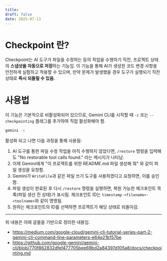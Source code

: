 ```yaml
---
title: 
draft: false
date: 2025-07-13
---
```

# Checkpoint 란?

Checkpoint는 AI 도구가 파일을 수정하는 등의 작업을 수행하기 직전, 프로젝트 상태의 **스냅샷을 자동으로 저장**하는 기능임. 이 기능을 통해 AI가 생성한 코드 변경 사항을 안전하게 실험하고 적용할 수 있으며, 만약 문제가 발생했을 경우 도구가 실행되기 직전 상태로 **즉시 되돌릴 수 있음.**

# 사용법

이 기능은 기본적으로 비활성화되어 있으므로, Gemini CLI를 시작할 때 `-c` 또는 `--checkpointing` 플래그를 추가하여 직접 활성화해야 함.

```Bash
gemini -c
```

활성화 되고 나면 다음 과정을 통해 사용됨:

1.  AI 도구를 통한 파일 수정 작업을 아직 수행하지 않았다면, `/restore` 명령을 입력해도 "No restorable tool calls found." 라는 메시지가 나타남.
2. 이제 Gemini에게 "이 프로젝트를 위한 README.md 파일 생성해 줘" 와 같이 파일 생성을 요청함.
3. Gemini가 `WriteFile`과 같은 파일 쓰기 도구를 사용하겠다고 요청하면, 이를 승인함.
4. 파일 생성이 완료된 후 다시 `/restore` 명령을 실행하면, 복원 가능한 체크포인트 목록(파일 생선 전 상태)가 표시됨. 체크포인트 ID는 `timestamp-<filename>-<toolname>`와 같이 명명됨.
5. 원하는 체크포인트의 ID를 선택하면 프로젝트가 해당 상태로 되돌아감.

---

위 내용은 아래 글들을 기반으로 정리한 내용임.
- https://medium.com/google-cloud/gemini-cli-tutorial-series-part-2-gemini-cli-command-line-parameters-e64e21b157be
- https://github.com/google-gemini/gemini-cli/blob/770f862832dfef477705bee69bd2a84397d105a8/docs/checkpointing.md